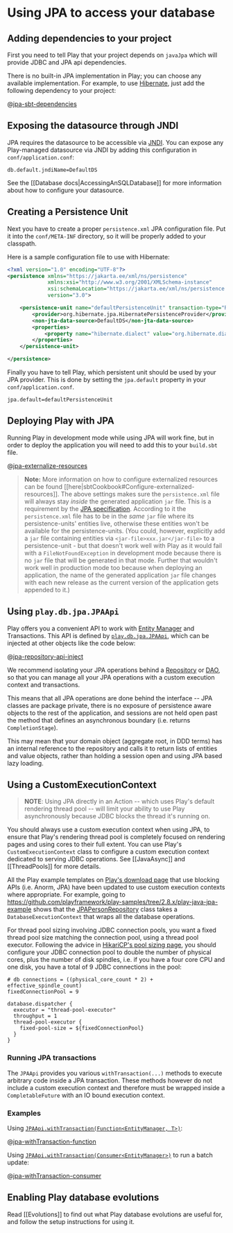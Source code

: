 <!--- Copyright (C) from 2022 The Play Framework Contributors <https://github.com/playframework>, 2011-2021 Lightbend Inc. <https://www.lightbend.com> -->

# Using JPA to access your database

## Adding dependencies to your project

First you need to tell Play that your project depends on `javaJpa` which will provide JDBC and JPA api dependencies.

There is no built-in JPA implementation in Play; you can choose any available implementation. For example, to use [Hibernate](http://hibernate.org/), just add the following dependency to your project:

@[jpa-sbt-dependencies](code/jpa.sbt)

## Exposing the datasource through JNDI

JPA requires the datasource to be accessible via [JNDI](https://www.oracle.com/technetwork/java/jndi/index.html). You can expose any Play-managed datasource via JNDI by adding this configuration in `conf/application.conf`:

```
db.default.jndiName=DefaultDS
```

See the [[Database docs|AccessingAnSQLDatabase]] for more information about how to configure your datasource.

## Creating a Persistence Unit

Next you have to create a proper `persistence.xml` JPA configuration file. Put it into the `conf/META-INF` directory, so it will be properly added to your classpath.

Here is a sample configuration file to use with Hibernate:

```xml
<?xml version="1.0" encoding="UTF-8"?>
<persistence xmlns="https://jakarta.ee/xml/ns/persistence"
             xmlns:xsi="http://www.w3.org/2001/XMLSchema-instance"
             xsi:schemaLocation="https://jakarta.ee/xml/ns/persistence https://jakarta.ee/xml/ns/persistence/persistence_3_0.xsd"
             version="3.0">

    <persistence-unit name="defaultPersistenceUnit" transaction-type="RESOURCE_LOCAL">
        <provider>org.hibernate.jpa.HibernatePersistenceProvider</provider>
        <non-jta-data-source>DefaultDS</non-jta-data-source>
        <properties>
            <property name="hibernate.dialect" value="org.hibernate.dialect.H2Dialect"/>
        </properties>
    </persistence-unit>

</persistence>
```

Finally you have to tell Play, which persistent unit should be used by your JPA provider. This is done by setting the `jpa.default` property in your `conf/application.conf`.

```
jpa.default=defaultPersistenceUnit
```

## Deploying Play with JPA

Running Play in development mode while using JPA will work fine, but in order to deploy the application you will need to add this to your `build.sbt` file.

@[jpa-externalize-resources](code/jpa.sbt)

> **Note:** More information on how to configure externalized resources can be found [[here|sbtCookbook#Configure-externalized-resources]].
The above settings makes sure the `persistence.xml` file will always stay *inside* the generated application `jar` file.
This is a requirement by the [JPA specification](https://download.oracle.com/otn-pub/jcp/persistence-2_1-fr-eval-spec/JavaPersistence.pdf). According to it the `persistence.xml` file has to be in the *same* `jar` file where its persistence-units' entities live, otherwise these entities won't be available for the persistence-units. (You could, however, explicitly add a `jar` file containing entities via `<jar-file>xxx.jar</jar-file>` to a persistence-unit - but that doesn't work well with Play as it would fail with a `FileNotFoundException` in development mode because there is no `jar` file that will be generated in that mode. Further that wouldn't work well in production mode too because when deploying an application, the name of the generated application `jar` file changes with each new release as the current version of the application gets appended to it.)

## Using `play.db.jpa.JPAApi`

Play offers you a convenient API to work with [Entity Manager](https://jakarta.ee/specifications/persistence/3.1/apidocs/jakarta.persistence/jakarta/persistence/entitymanager) and Transactions. This API is defined by [`play.db.jpa.JPAApi`](api/java/play/db/jpa/JPAApi.html), which can be injected at other objects like the code below:

@[jpa-repository-api-inject](code/JPARepository.java)

We recommend isolating your JPA operations behind a [Repository](https://martinfowler.com/eaaCatalog/repository.html) or [DAO](https://en.wikipedia.org/wiki/Data_access_object), so that you can manage all your JPA operations with a custom execution context and transactions.  

This means that all JPA operations are done behind the interface -- JPA classes are package private, there is no exposure of persistence aware objects to the rest of the application, and sessions are not held open past the method that defines an asynchronous boundary (i.e. returns `CompletionStage`).  

This may mean that your domain object (aggregate root, in DDD terms) has an internal reference to the repository and calls it to return lists of entities and value objects, rather than holding a session open and using JPA based lazy loading.

## Using a CustomExecutionContext

> **NOTE**: Using JPA directly in an Action -- which uses Play's default rendering thread pool -- will limit your ability to use Play asynchronously because JDBC blocks the thread it's running on. 

You should always use a custom execution context when using JPA, to ensure that Play's rendering thread pool is completely focused on rendering pages and using cores to their full extent.  You can use Play's `CustomExecutionContext` class to configure a custom execution context dedicated to serving JDBC operations.  See [[JavaAsync]] and [[ThreadPools]] for more details.

All the Play example templates on [Play's download page](https://playframework.com/download#examples) that use blocking APIs (i.e. Anorm, JPA) have been updated to use custom execution contexts where appropriate. For example, going to <https://github.com/playframework/play-samples/tree/2.8.x/play-java-jpa-example> shows that the [JPAPersonRepository](https://github.com/playframework/play-samples/blob/2.8.x/play-java-jpa-example/app/models/JPAPersonRepository.java) class takes a `DatabaseExecutionContext` that wraps all the database operations.

For thread pool sizing involving JDBC connection pools, you want a fixed thread pool size matching the connection pool, using a thread pool executor.  Following the advice in [HikariCP's pool sizing page]( https://github.com/brettwooldridge/HikariCP/wiki/About-Pool-Sizing), you should configure your JDBC connection pool to double the number of physical cores, plus the number of disk spindles, i.e. if you have a four core CPU and one disk, you have a total of 9 JDBC connections in the pool:

```
# db connections = ((physical_core_count * 2) + effective_spindle_count)
fixedConnectionPool = 9

database.dispatcher {
  executor = "thread-pool-executor"
  throughput = 1
  thread-pool-executor {
    fixed-pool-size = ${fixedConnectionPool}
  }
}
```

### Running JPA transactions

The `JPAApi` provides you various `withTransaction(...)` methods to execute arbitrary code inside a JPA transaction. These methods however do not include a custom execution context and therefore must be wrapped inside a `CompletableFuture` with an IO bound execution context.

### Examples

Using [`JPAApi.withTransaction(Function<EntityManager, T>)`](api/java/play/db/jpa/JPAApi.html#withTransaction\(java.util.function.Function\)):

@[jpa-withTransaction-function](code/JPARepository.java)

Using [`JPAApi.withTransaction(Consumer<EntityManager>)`](api/java/play/db/jpa/JPAApi.html#withTransaction\(java.util.function.Consumer\)) to run a batch update:

@[jpa-withTransaction-consumer](code/JPARepository.java)

## Enabling Play database evolutions

Read [[Evolutions]] to find out what Play database evolutions are useful for, and follow the setup instructions for using it.
